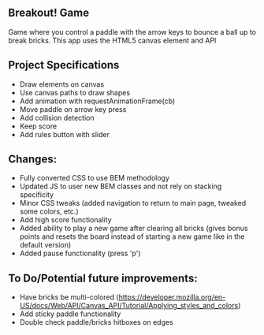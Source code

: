 ## Breakout! Game

Game where you control a paddle with the arrow keys to bounce a ball up to break bricks. This app uses the HTML5 canvas element and API

## Project Specifications

- Draw elements on canvas
- Use canvas paths to draw shapes
- Add animation with requestAnimationFrame(cb)
- Move paddle on arrow key press
- Add collision detection
- Keep score
- Add rules button with slider

## Changes:
- Fully converted CSS to use BEM methodology
- Updated JS to user new BEM classes and not rely on stacking specificity
- Minor CSS tweaks (added navigation to return to main page, tweaked some colors, etc.)
- Add high score functionality 
- Added ability to play a new game after clearing all bricks (gives bonus points and resets the board instead of starting a new game like in the default version)
- Added pause functionality (press 'p')

## To Do/Potential future improvements: 
- Have bricks be multi-colored (https://developer.mozilla.org/en-US/docs/Web/API/Canvas_API/Tutorial/Applying_styles_and_colors)
- Add sticky paddle functionality
- Double check paddle/bricks hitboxes on edges